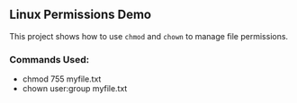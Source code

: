 ## Linux Permissions Demo

This project shows how to use `chmod` and `chown` to manage file permissions.

### Commands Used:
- chmod 755 myfile.txt
- chown user:group myfile.txt

